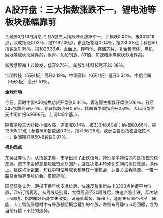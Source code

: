 # A股开盘：三大指数涨跌不一，锂电池等板块涨幅靠前

金融界5月16日消息
今日A股三大指数开盘涨跌不一，沪指跌0.02％，报3310.16点，深成指涨0.03％，报11182.36点，创业板指涨0.04％，报2300.8点；科创50指数涨0.35％，报1029.33点。盘面上，锂电池、存储芯片、复合集流体、电机、游戏等板块涨幅靠前，教育、船舶制造、ST股、影视概念等板块跌幅靠前。

新股慧智微上市破发，低开9.75％，新股华纬科技高开20.08％。

宝明科技（5天4板）高开2.19％，中国高科（6天4板）低开3.54％、中信金属（6天3板）高开1.51％。

**全球市场**

今日，富时中国A50指数期货开盘涨0.46％。香港恒生指数开盘涨1.06％。日经225指数高开0.7％，东证指数高开0.5％。韩国首尔综指高开0.6％。人民币兑美元中间价报6.9506元，上调148个基点。

隔夜美股三大指数小幅收高，道指涨0.14％，报33348.60点；纳指涨0.66％，报12365.21点；标普500指数涨0.3％，报4136.28点。欧洲主要股指收盘涨跌不一，欧洲斯托克50指数跌0.07％。

**机构观点**

东吴证券认为，从指数来看，市场出现了止跌信号，特别是中特估方向是指数的稳定器，接下来需留意量能能否止跌回升，这是决定本轮修复空间的重要变量。操作上，建议均衡配置，短线中特估与成长都存在一定机会，适当关注新能源、一带一路及金融等反弹机会，谨慎追涨。

国盛证券认为，沪指下探年线支撑位后，快速反弹重新站上3300点关键平台位置，深V行情再现。从周线级别看，大盘回调至20周线后，快速企稳止跌，再次站上5周线，指数向好趋势并未改变。可谨慎看多。操作上，逢低布局国企改革、储能、人工智能等题材中有补涨预期概念叠加的个股，左侧布局静待市场回暖，或为当前行情下不错的选择。

